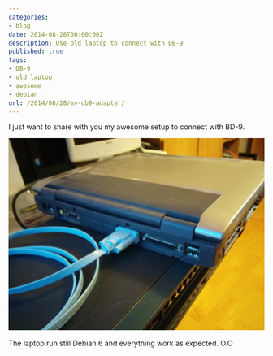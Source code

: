 ```yaml
---
categories:
- blog
date: 2014-08-28T00:00:00Z
description: Use old laptop to connect with DB-9
published: true
tags:
- DB-9
- old laptop
- awesome
- debian
url: /2014/08/28/my-db9-adapter/
---
```


I just want to share with you my awesome setup to connect with BD-9.

![old laptop](/blog-bilder/2014-08-28-my-db9-adapter.jpg)

The laptop run still Debian 6 and everything work as expected. O.O